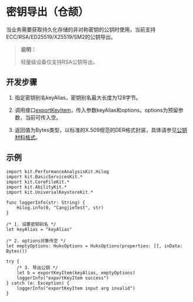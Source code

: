 # 密钥导出（仓颉）

当业务需要获取持久化存储的非对称密钥的公钥时使用，当前支持ECC/RSA/ED25519/X25519/SM2的公钥导出。

> **说明：**
>
> 轻量级设备仅支持RSA公钥导出。

## 开发步骤

1. 指定密钥别名keyAlias，密钥别名最大长度为128字节。

2. 调用接口[exportKeyItem](../../../../reference/source_zh_cn/UniversalKeystoreKit/cj-apis-security_huks.md#func-exportkeyitemstring-huksoptions)，传入参数keyAlias和options。options为预留参数，当前可传入空。

3. 返回值为Bytes类型，以标准的X.509规范的DER格式封装，具体请参见[公钥材料格式](./cj-huks-concepts.md#公钥材料格式)。

## 示例

<!-- compile -->

```cangjie
import kit.PerformanceAnalysisKit.Hilog
import kit.BasicServicesKit.*
import kit.CoreFileKit.*
import kit.AbilityKit.*
import kit.UniversalKeystoreKit.*

func loggerInfo(str: String) {
    Hilog.info(0, "CangjieTest", str)
}

/* 1. 设置密钥别名 */
let keyAlias = "keyAlias"

/* 2. options对象传空 */
let emptyOptions: HuksOptions = HuksOptions(properties: [], inData: Bytes())

try {
    /* 3. 导出公钥 */
    let b = exportKeyItem(keyAlias, emptyOptions)
    loggerInfo("exportKeyItem success")
} catch (e: Exception) {
    loggerInfo("exportKeyItem input arg invalid")
}

```
